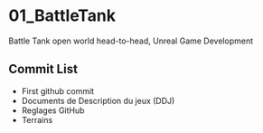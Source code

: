 # 01_BattleTank
Battle Tank open world head-to-head, Unreal Game Development


## Commit List
* First github commit
* Documents de Description du jeux (DDJ)
* Reglages GitHub
* Terrains
